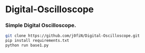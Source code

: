 # Digital-Oscilloscope
### Simple Digital Oscilloscope.

```bash
git clone https://github.com/j0fiN/Digital-Oscilloscope.git
pip install requirements.txt
python run base1.py
```
